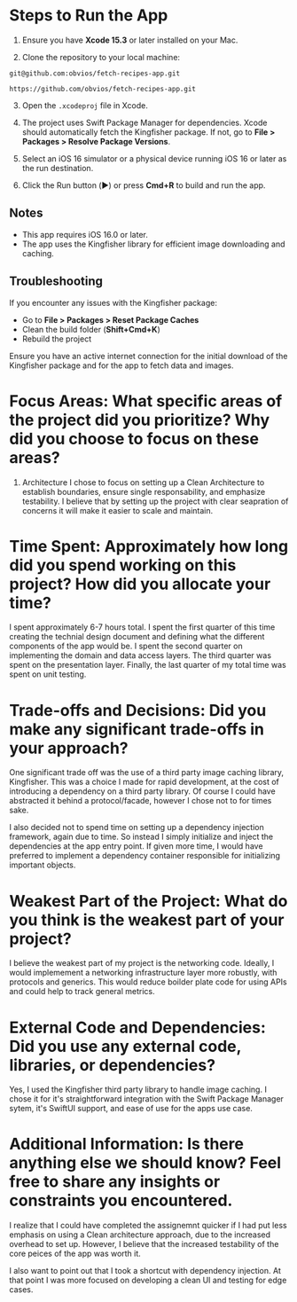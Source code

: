 # Steps to Run the App
1. Ensure you have **Xcode 15.3** or later installed on your Mac.

2. Clone the repository to your local machine:
```
git@github.com:obvios/fetch-recipes-app.git
```
```
https://github.com/obvios/fetch-recipes-app.git
```

3. Open the `.xcodeproj` file in Xcode.

4. The project uses Swift Package Manager for dependencies. Xcode should automatically fetch the Kingfisher package. If not, go to **File > Packages > Resolve Package Versions**.

5. Select an iOS 16 simulator or a physical device running iOS 16 or later as the run destination.

6. Click the Run button (▶️) or press **Cmd+R** to build and run the app.

## Notes
- This app requires iOS 16.0 or later.
- The app uses the Kingfisher library for efficient image downloading and caching.

## Troubleshooting
If you encounter any issues with the Kingfisher package:
- Go to **File > Packages > Reset Package Caches**
- Clean the build folder (**Shift+Cmd+K**)
- Rebuild the project

Ensure you have an active internet connection for the initial download of the Kingfisher package and for the app to fetch data and images.

# Focus Areas: What specific areas of the project did you prioritize? Why did you choose to focus on these areas?
1. Architecture
I chose to focus on setting up a Clean Architecture to establish boundaries, ensure single responsability, and emphasize testability.
I believe that by setting up the project with clear seapration of concerns it will make it easier to scale and maintain.

# Time Spent: Approximately how long did you spend working on this project? How did you allocate your time?
I spent approximately 6-7 hours total. I spent the first quarter of this time creating the technial design document and defining what the different components of the app
would be. I spent the second quarter on implementing the domain and data access layers. The third quarter was spent on the presentation layer. Finally, the last quarter of my
total time was spent on unit testing.

# Trade-offs and Decisions: Did you make any significant trade-offs in your approach?
One significant trade off was the use of a third party image caching library, Kingfisher. This was a choice I made for rapid development, at the cost of introducing a
dependency on a third party library. Of course I could have abstracted it behind a protocol/facade, however I chose not to for times sake.

I also decided not to spend time on setting up a dependency injection framework, again due to time. So instead I simply initialize and inject the dependencies at the app
entry point. If given more time, I would have preferred to implement a dependency container responsible for initializing important objects.

# Weakest Part of the Project: What do you think is the weakest part of your project?
I believe the weakest part of my project is the networking code. Ideally, I would implemement a networking infrastructure layer more robustly, with protocols and generics.
This would reduce boilder plate code for using APIs and could help to track general metrics.

# External Code and Dependencies: Did you use any external code, libraries, or dependencies?
Yes, I used the Kingfisher third party library to handle image caching. I chose it for it's straightforward integration with the Swift Package Manager sytem, it's SwiftUI support, and ease of use
for the apps use case.

# Additional Information: Is there anything else we should know? Feel free to share any insights or constraints you encountered.
I realize that I could have completed the assignemnt quicker if I had put less emphasis on using a Clean architecture approach, due to the increased overhead to set up. However,
I believe that the increased testability of the core peices of the app was worth it.

I also want to point out that I took a shortcut with dependency injection. At that point I was more focused on developing a clean UI and testing for edge cases.
